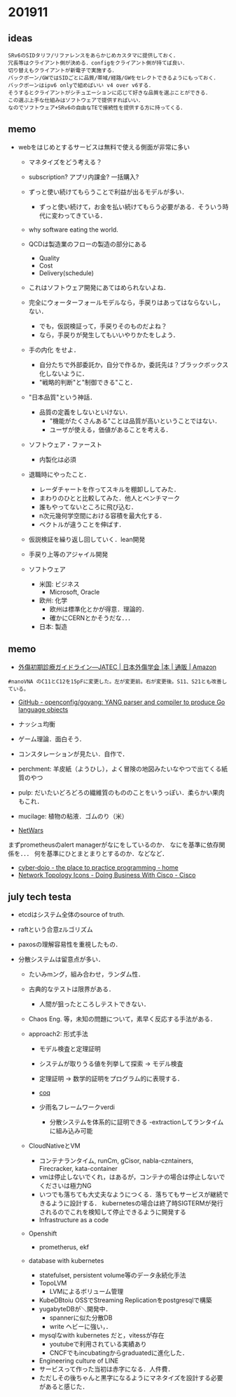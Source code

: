 # 201911

## ideas
```
SRv6のSIDタリフ/リファレンスをあらかじめカスタマに提供しておく．
冗長等はクライアント側が決める．configをクライアント側が持てば良い．
切り替えもクライアントが新電子で実施する．
バックボーン/GWではSIDごとに品質/帯域/経路/GWをセレクトできるようにもっておく．
バックボーンはipv6 onlyで組めばいい v4 over v6する．
そうするとクライアントがシチュエーションに応じて好きな品質を選ぶことができる．
この選ぶ上手な仕組みはソフトウェアで提供すればいい．
なのでソフトウェア+SRv6の自由なTEで接続性を提供する方に持ってくる．
```

## memo
- webをはじめとするサービスは無料で使える側面が非常に多い
  - マネタイズをどう考える？
  - subscription? アプリ内課金? 一括購入?
  - ずっと使い続けてもらうことで利益が出るモデルが多い．
    - ずっと使い続けて，お金を払い続けてもらう必要がある．そういう時代に変わってきている．
  - why software eating the world.
  - QCDは製造業のフローの製造の部分にある
    - Quality
    - Cost
    - Delivery(schedule)

  - これはソフトウェア開発にあてはめられないよね．
  - 完全にウォーターフォールモデルなら，手戻りはあってはならないし，ない．
    - でも，仮説検証って，手戻りそのものだよね？
    - なら，手戻りが発生してもいいやりかたをしよう．
  - 手の内化 をせよ．
    - 自分たちで外部委託か，自分で作るか，委託先は？ブラックボックス化しないように．
    - "戦略的判断"と"制御できる"こと．
  - "日本品質"という神話．
    - 品質の定義をしないといけない．
      - "機能がたくさんある"ことは品質が高いということではない．
      - ユーザが使える，価値があることを考える．
  - ソフトウェア・ファースト
    - 内製化は必須
  - 退職時にやったこと．
    - レーダチャートを作ってスキルを棚卸ししてみた．
    - まわりのひとと比較してみた．他人とベンチマーク
    - 誰もやってないところに飛び込む．
    - n次元幾何学空間における容積を最大化する．
    - ベクトルが違うことを伸ばす．

  - 仮説検証を繰り返し回していく．lean開発
  - 手戻り上等のアジャイル開発

  - ソフトウェア
    - 米国: ビジネス
      - Microsoft, Oracle
    - 欧州: 化学
      - 欧州は標準化とかが得意．理論的．
      - 確かにCERNとかそうだな．．．
    - 日本: 製造

## memo
- [外傷初期診療ガイドライン―JATEC | 日本外傷学会 |本 | 通販 | Amazon](https://www.amazon.co.jp/dp/4892698989)
```
#nanoVNA のC11とC12を15pFに変更した。左が変更前。右が変更後。S11、S21とも改善している。
```

- [GitHub - openconfig/goyang: YANG parser and compiler to produce Go language objects](https://github.com/openconfig/goyang)
- ナッシュ均衡
- ゲーム理論．面白そう．

- コンスタレーションが見たい．自作で．

- perchment: 羊皮紙（ようひし），よく冒険の地図みたいなやつで出てくる紙質のやつ
- pulp: だいたいどろどろの繊維質のもののことをいうっぽい．柔らかい果肉もこれ．
- mucilage: 植物の粘液．ゴムのり（米）

- [NetWars](https://www.sans.org/netwars)

まずprometheusのalert managerがなにをしているのか．
なにを基準に依存関係を．．．
何を基準にひとまとまりとするのか．などなど．

- [cyber‑dojo - the place to practice programming - home](https://cyber-dojo.org/)
- [Network Topology Icons - Doing Business With Cisco - Cisco](https://www.cisco.com/c/en/us/about/brand-center/network-topology-icons.html)

## july tech testa
- etcdはシステム全体のsource of truth.
- raftという合意zルゴリズム
- paxosの理解容易性を重視したもの．

- 分散システムは留意点が多い．
  - たいみmング，組み合わせ，ランダム性．
  - 古典的なテストは限界がある．
    - 人間が狙ったところしテストできない．
  - Chaos Eng. 等，未知の問題について，素早く反応する手法がある．

  - approach2: 形式手法
    - モデル検査と定理証明
    - システムが取りうる値を列挙して探索 -> モデル検査
    - 定理証明 -> 数学的証明をプログラム的に表現する．

    - [coq](https://github.com/coq/coq)
    - 少雨名フレームワークverdi
      - 分散システムを体系的に証明できる
      -extractionしてランタイムに組み込み可能

  - CloudNativeとVM
    - コンテナランタイム, runCm, gCisor, nabla-czntainers, Firecracker, kata-container
    - vmは停止しないでくれ，はあるが，コンテナの場合は停止しないでくださいは極力NG
    - いつでも落ちても大丈夫なようにつくる．落ちてもサービスが継続できるように設計する．
    kubernetesの場合は終了時SIGTERMが発行されるのでこれを検知して停止できるように開発する
    - Infrastructure as a code
  - Openshift
    - prometherus, ekf

  - database with kubernetes
    - statefulset, persistent volume等のデータ永続化手法
    - TopoLVM
      - LVMによるボリューム管理
    - KubeDBtoiu
    OSSでStreaming Replicationをpostgresqlで構築
    - yugabyteDBが＼開発中．
      - spannerに似た分散DB
      - write ヘビーに強い，．
    - mysqlなwith kubernetes だと，vitessが存在
      - youtubeで利用されている実績あり
      - CNCFでもincubatingからgraduatedに進化した．
    -  Engineering culture of LINE
      - サービスって作った当初は赤字になる．人件費．
      - ただしその後ちゃんと黒字になるようにマネタイズを設計する必要があると感じた．
